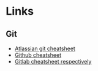 # Links
## Git 

* [Atlassian git cheatsheet](https://www.atlassian.com/git/tutorials/atlassian-git-cheatsheet)
* [Github cheatsheet](https://education.github.com/git-cheat-sheet-education.pdf)
* [Gitlab cheatsheet respectively](https://about.gitlab.com/images/press/git-cheat-sheet.pdf)
